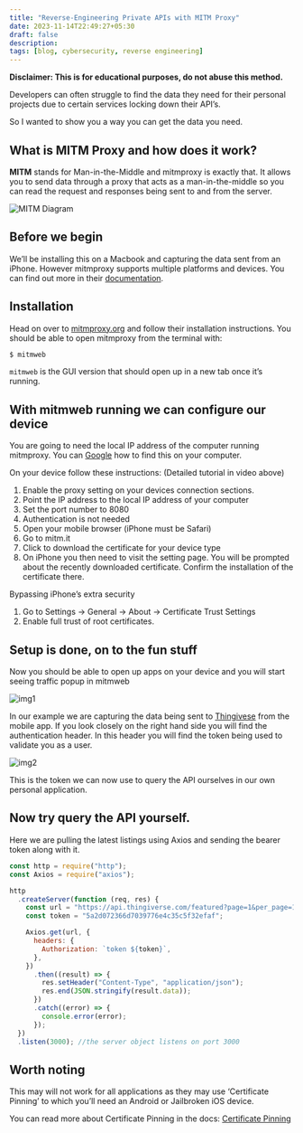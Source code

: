 ```yaml
---
title: "Reverse-Engineering Private APIs with MITM Proxy"
date: 2023-11-14T22:49:27+05:30
draft: false
description: 
tags: [blog, cybersecurity, reverse engineering]
---
```


<div class="dsclmr"><b>Disclaimer: This is for educational purposes, do not abuse this method.</b></div>

Developers can often struggle to find the data they need for their personal projects due to certain services locking down their API’s.

So I wanted to show you a way you can get the data you need.


## What is MITM Proxy and how does it work?

**MITM** stands for Man-in-the-Middle and mitmproxy is exactly that. It allows you to send data through a proxy that acts as a man-in-the-middle so you can read the request and responses being sent to and from the server.

![MITM Diagram](https://securebox.comodo.com/theme/images/man-in-the-middle-attack.png) 

## Before we begin

We’ll be installing this on a Macbook and capturing the data sent from an iPhone. However mitmproxy supports multiple platforms and devices. You can find out more in their [documentation](https://docs.mitmproxy.org/stable/).

## Installation

Head on over to [mitmproxy.org](https://mitmproxy.org) and follow their installation instructions. You should be able to open mitmproxy from the terminal with:

```bash
$ mitmweb
```

`mitmweb` is the GUI version that should open up in a new tab once it’s running.


## With mitmweb running we can configure our device

You are going to need the local IP address of the computer running mitmproxy. You can [Google](https://www.google.com/search?q=how+to+find+local+ip+address&rlz=1C5CHFA_enNZ909NZ909&oq=How+to+find+local+IP+address&aqs=chrome.0.0l8.3270j0j7&sourceid=chrome&ie=UTF-8) how to find this on your computer.

On your device follow these instructions: (Detailed tutorial in video above)

1. Enable the proxy setting on your devices connection sections.
2. Point the IP address to the local IP address of your computer
3. Set the port number to 8080
4. Authentication is not needed
5. Open your mobile browser (iPhone must be Safari)
6. Go to mitm.it
7. Click to download the certificate for your device type
8. On iPhone you then need to visit the setting page. You will be prompted about the recently downloaded certificate. Confirm the installation of the certificate there.

Bypassing iPhone’s extra security

1. Go to Settings -> General -> About -> Certificate Trust Settings
2. Enable full trust of root certificates.

## Setup is done, on to the fun stuff

Now you should be able to open up apps on your device and you will start seeing traffic popup in mitmweb

![img1](/img/MITM1.png) 

In our example we are capturing the data being sent to [Thingivese](https://thingiverse.com/) from the mobile app. If you look closely on the right hand side you will find the authentication header. In this header you will find the token being used to validate you as a user.

![img2](/img/MITM2.png) 

This is the token we can now use to query the API ourselves in our own personal application.

## Now try query the API yourself.
Here we are pulling the latest listings using Axios and sending the bearer token along with it.

```javascript
const http = require("http");
const Axios = require("axios");

http
  .createServer(function (req, res) {
    const url = "https://api.thingiverse.com/featured?page=1&per_page=10&return=complete";
    const token = "5a2d072366d7039776e4c35c5f32efaf";

    Axios.get(url, {
      headers: {
        Authorization: `token ${token}`,
      },
    })
      .then((result) => {
        res.setHeader("Content-Type", "application/json");
        res.end(JSON.stringify(result.data));
      })
      .catch((error) => {
        console.error(error);
      });
  })
  .listen(3000); //the server object listens on port 3000
```

## Worth noting

This may will not work for all applications as they may use ‘Certificate Pinning’ to which you’ll need an Android or Jailbroken iOS device.

You can read more about Certificate Pinning in the docs: [Certificate Pinning](https://docs.mitmproxy.org/stable/concepts-certificates/#certificate-pinning)

